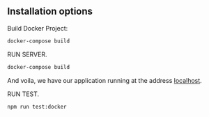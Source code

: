 ## Installation options

Build Docker Project:

```bash
docker-compose build
```

RUN SERVER.
```bash
docker-compose build
```
And voila, we have our application running at the address [localhost](localhost:80).

RUN TEST.
```bash
npm run test:docker
```